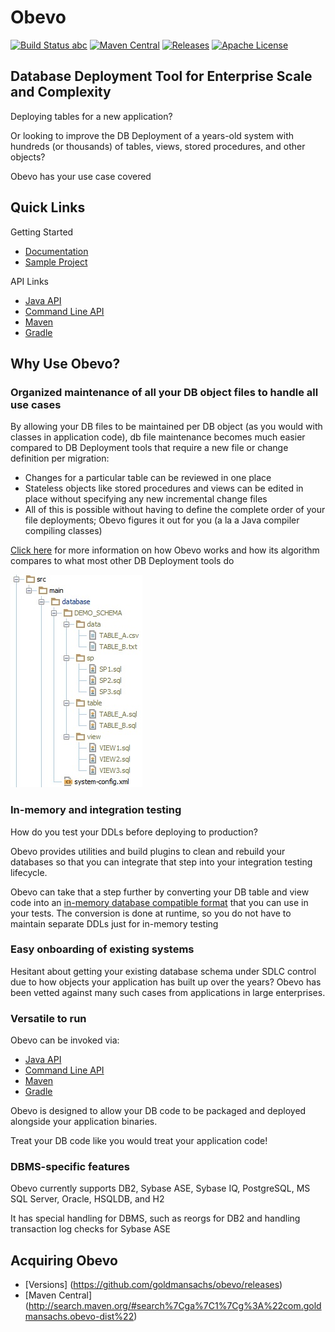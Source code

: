 # Obevo

[![Build Status abc](https://travis-ci.org/goldmansachs/obevo.svg?branch=master)](https://travis-ci.org/goldmansachs/obevo) [![Maven Central](https://maven-badges.herokuapp.com/maven-central/com.goldmansachs.obevo/obevo-parent/badge.svg)](https://maven-badges.herokuapp.com/maven-central/com.goldmansachs.obevo/obevo-parent) [![Releases](https://img.shields.io/github/release/goldmansachs/obevo.svg)](https://github.com/goldmansachs/obevo/releases) [![Apache License](https://img.shields.io/badge/License-Apache%202-blue.svg)](LICENSE.txt)

## Database Deployment Tool for Enterprise Scale and Complexity

Deploying tables for a new application?

Or looking to improve the DB Deployment of a years-old system with hundreds (or thousands) of tables, views, stored procedures, and other objects?

Obevo has your use case covered


## Quick Links

Getting Started
* [Documentation](https://goldmansachs.github.io/obevo/)
* [Sample Project](https://github.com/goldmansachs/obevo-kata)

API Links
* [Java API](https://goldmansachs.github.io/obevo/java-api.html)
* [Command Line API](https://goldmansachs.github.io/obevo/command-line-api.html)
* [Maven](https://goldmansachs.github.io/obevo/maven-api.html)
* [Gradle](https://goldmansachs.github.io/obevo/gradle-api.html)


## Why Use Obevo?

### Organized maintenance of all your DB object files to handle all use cases

By allowing your DB files to be maintained per DB object (as you would with classes in application code), db file maintenance
becomes much easier compared to DB Deployment tools that require a new file or change definition per migration:

* Changes for a particular table can be reviewed in one place
* Stateless objects like stored procedures and views can be edited in place without specifying any new incremental change files
* All of this is possible without having to define the complete order of your file deployments; Obevo figures it out for you (a la a Java compiler compiling classes)

[Click here](https://goldmansachs.github.io/obevo/design-walkthrough.html) for more information on how Obevo works and how its algorithm compares to what most other DB Deployment tools do

![1 file per object structure](obevo-site/src/site/resources/images/db-kata-file-setup.jpg)


### In-memory and integration testing

How do you test your DDLs before deploying to production?

Obevo provides utilities and build plugins to clean and rebuild your databases so that you can integrate that step into
your integration testing lifecycle.

Obevo can take that a step further by converting your DB table and view code into an [in-memory database compatible format](https://goldmansachs.github.io/obevo/in-memory-db-testing.html)
that you can use in your tests. The conversion is done at runtime, so you do not have to maintain separate DDLs
just for in-memory testing


### Easy onboarding of existing systems

Hesitant about getting your existing database schema under SDLC control due to how objects your application has built up
over the years? Obevo has been vetted against many such cases from applications in large enterprises.


### Versatile to run

Obevo can be invoked via:
* [Java API](https://goldmansachs.github.io/obevo/java-api.html)
* [Command Line API](https://goldmansachs.github.io/obevo/command-line-api.html)
* [Maven](https://goldmansachs.github.io/obevo/maven-api.html)
* [Gradle](https://goldmansachs.github.io/obevo/gradle-api.html)

Obevo is designed to allow your DB code to be packaged and deployed alongside your application binaries.

Treat your DB code like you would treat your application code!


### DBMS-specific features

Obevo currently supports DB2, Sybase ASE, Sybase IQ, PostgreSQL, MS SQL Server, Oracle, HSQLDB, and H2

It has special handling for DBMS, such as reorgs for DB2 and handling transaction log checks for Sybase ASE


## Acquiring Obevo

* [Versions] (https://github.com/goldmansachs/obevo/releases)
* [Maven Central] (http://search.maven.org/#search%7Cga%7C1%7Cg%3A%22com.goldmansachs.obevo-dist%22)

